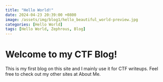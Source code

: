 ```yaml
---
title: "Hello World!"
date: 2024-04-23 20:39:00 +0800
image: /assets/img/blog1/hello_beautiful_world-preview.jpg
categories: [Hello World]
tags: [Hello World, Zephrous, Blog]
---
```


# Welcome to my CTF Blog!

This is my first blog on this site and I mainly use it for CTF writeups. 
Feel free to check out my other sites at About Me. 